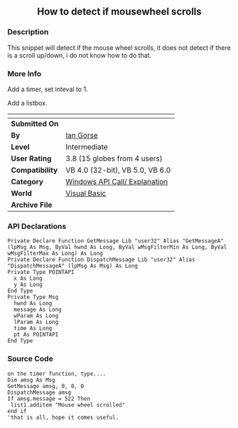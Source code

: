 ﻿<div align="center">

## How to detect if mousewheel scrolls


</div>

### Description

This snippet will detect if the mouse wheel scrolls, it does not detect if there is a scroll up/down, i do not know how to do that.
 
### More Info
 
Add a timer, set inteval to 1.

Add a listbox.


<span>             |<span>
---                |---
**Submitted On**   |
**By**             |[Ian Gorse](https://github.com/Planet-Source-Code/PSCIndex/blob/master/ByAuthor/ian-gorse.md)
**Level**          |Intermediate
**User Rating**    |3.8 (15 globes from 4 users)
**Compatibility**  |VB 4\.0 \(32\-bit\), VB 5\.0, VB 6\.0
**Category**       |[Windows API Call/ Explanation](https://github.com/Planet-Source-Code/PSCIndex/blob/master/ByCategory/windows-api-call-explanation__1-39.md)
**World**          |[Visual Basic](https://github.com/Planet-Source-Code/PSCIndex/blob/master/ByWorld/visual-basic.md)
**Archive File**   |[](https://github.com/Planet-Source-Code/ian-gorse-how-to-detect-if-mousewheel-scrolls__1-25633/archive/master.zip)

### API Declarations

```
Private Declare Function GetMessage Lib "user32" Alias "GetMessageA" (lpMsg As Msg, ByVal hwnd As Long, ByVal wMsgFilterMin As Long, ByVal wMsgFilterMax As Long) As Long
Private Declare Function DispatchMessage Lib "user32" Alias "DispatchMessageA" (lpMsg As Msg) As Long
Private Type POINTAPI
  x As Long
  y As Long
End Type
Private Type Msg
  hwnd As Long
  message As Long
  wParam As Long
  lParam As Long
  time As Long
  pt As POINTAPI
End Type
```


### Source Code

```
on the timer function, type....
Dim amsg As Msg
GetMessage amsg, 0, 0, 0
DispatchMessage amsg
If amsg.message = 522 Then
 list1.additem "Mouse wheel scrolled"
end if
'that is all, hope it comes useful.
```

